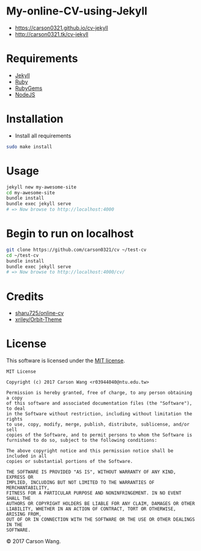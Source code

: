 # My-online-CV-using-Jekyll

* https://carson0321.github.io/cv-jekyll
* http://carson0321.tk/cv-jekyll


# Requirements

* [Jekyll](https://jekyllrb.com/docs/installation/)
* [Ruby](https://www.ruby-lang.org/en/documentation/installation/)
* [RubyGems](https://rubygems.org/pages/download)
* [NodeJS](https://nodejs.org/en/download/)


# Installation

* Install all requirements

```bash
sudo make install
```


# Usage

```bash
jekyll new my-awesome-site
cd my-awesome-site
bundle install
bundle exec jekyll serve
# => Now browse to http://localhost:4000
```

# Begin to run on localhost

```bash
git clone https://github.com/carson0321/cv ~/test-cv
cd ~/test-cv
bundle install
bundle exec jekyll serve
# => Now browse to http://localhost:4000/cv/
```

# Credits

* [sharu725/online-cv](https://github.com/sharu725/online-cv)
* [xriley/Orbit-Theme](https://github.com/xriley/Orbit-Theme)

# License

This software is licensed under the [MIT license](http://en.wikipedia.org/wiki/MIT_License).

```
MIT License

Copyright (c) 2017 Carson Wang <r03944040@ntu.edu.tw>

Permission is hereby granted, free of charge, to any person obtaining a copy
of this software and associated documentation files (the "Software"), to deal
in the Software without restriction, including without limitation the rights
to use, copy, modify, merge, publish, distribute, sublicense, and/or sell
copies of the Software, and to permit persons to whom the Software is
furnished to do so, subject to the following conditions:

The above copyright notice and this permission notice shall be included in all
copies or substantial portions of the Software.

THE SOFTWARE IS PROVIDED "AS IS", WITHOUT WARRANTY OF ANY KIND, EXPRESS OR
IMPLIED, INCLUDING BUT NOT LIMITED TO THE WARRANTIES OF MERCHANTABILITY,
FITNESS FOR A PARTICULAR PURPOSE AND NONINFRINGEMENT. IN NO EVENT SHALL THE
AUTHORS OR COPYRIGHT HOLDERS BE LIABLE FOR ANY CLAIM, DAMAGES OR OTHER
LIABILITY, WHETHER IN AN ACTION OF CONTRACT, TORT OR OTHERWISE, ARISING FROM,
OUT OF OR IN CONNECTION WITH THE SOFTWARE OR THE USE OR OTHER DEALINGS IN THE
SOFTWARE.

```

© 2017 Carson Wang.

